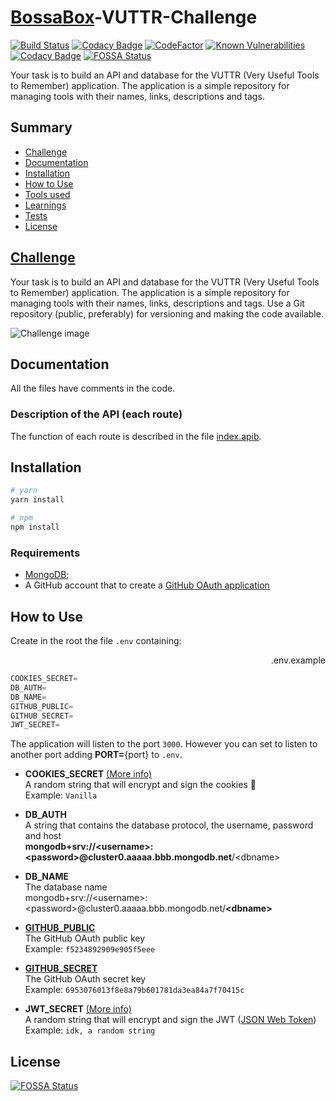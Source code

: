<!-- markdownlint-disable MD033 -->
# [BossaBox](https://www.bossabox.com)-VUTTR-Challenge

[![Build Status](https://travis-ci.com/CaioStoduto/BossaBox-VUTTR-Challenge.svg?branch=master)](https://travis-ci.com/CaioStoduto/BossaBox-VUTTR-Challenge)
[![Codacy Badge](https://api.codacy.com/project/badge/Grade/9dbda74fa87e42e5afc6a0e59ff75e11)](https://app.codacy.com/gh/CaioStoduto/BossaBox-VUTTR-Challenge?utm_source=github.com&utm_medium=referral&utm_content=CaioStoduto/BossaBox-VUTTR-Challenge&utm_campaign=Badge_Grade)
[![CodeFactor](https://www.codefactor.io/repository/github/caiostoduto/bossabox-vuttr-challenge/badge)](https://www.codefactor.io/repository/github/caiostoduto/bossabox-vuttr-challenge)
[![Known Vulnerabilities](https://snyk.io/test/github/CaioStoduto/BossaBox-VUTTR-Challenge/badge.svg?targetFile=package.json)](https://snyk.io/test/github/CaioStoduto/BossaBox-VUTTR-Challenge?targetFile=package.json)
[![Codacy Badge](https://app.codacy.com/project/badge/Coverage/0447cdcc7321450ab9d6d386ffe89cd7)](https://www.codacy.com/gh/CaioStoduto/BossaBox-VUTTR-Challenge/dashboard?utm_source=github.com&utm_medium=referral&utm_content=CaioStoduto/BossaBox-VUTTR-Challenge&utm_campaign=Badge_Coverage)
[![FOSSA Status](https://app.fossa.com/api/projects/git%2Bgithub.com%2FCaioStoduto%2FBossaBox-VUTTR-Challenge.svg?type=shield)](https://app.fossa.com/projects/git%2Bgithub.com%2FCaioStoduto%2FBossaBox-VUTTR-Challenge?ref=badge_shield)

Your task is to build an API and database for the VUTTR (Very Useful Tools to Remember) application. The application is a simple repository for managing tools with their names, links, descriptions and tags.

## Summary

- [Challenge](#challenge)
- [Documentation](#documentation)
- [Installation](#installation)
- [How to Use](#how-to-use)
- [Tools used](#tools-used)
- [Learnings](#learnings)
- [Tests](#tests)
- [License](#license)

## [Challenge](https://raw.githubusercontent.com/CaioStoduto/BossaBox-VUTTR-Challenge/master/public/assets/screencapture-app-bossabox-profile-skills-challenges-5e3c53a13e80520008f25397-2021-02-01-09_47_00.png)

Your task is to build an API and database for the VUTTR (Very Useful Tools to Remember) application. The application is a simple repository for managing tools with their names, links, descriptions and tags. Use a Git repository (public, preferably) for versioning and making the code available.

![Challenge image](https://raw.githubusercontent.com/CaioStoduto/BossaBox-VUTTR-Challenge/master/public/assets/screencapture-app-bossabox-profile-skills-challenges-5e3c53a13e80520008f25397-2021-02-01-09_47_00.png)

## Documentation

All the files have comments in the code.

### Description of the API (each route)

The function of each route is described in the file [index.apib](./index.apib).

## Installation

```bash
# yarn
yarn install

# npm
npm install
```

### Requirements

- [MongoDB](https://www.mongodb.com/);
- A GitHub account that to create a [GitHub OAuth application](https://github.com/settings/applications/new)

## How to Use

Create in the root the file `.env` containing: <div style="text-align: right"> .env.example </div>

```JavaScript
COOKIES_SECRET=
DB_AUTH=
DB_NAME=
GITHUB_PUBLIC=
GITHUB_SECRET=
JWT_SECRET=
```

The application will listen to the port `3000`. However you can set to listen to another port adding **PORT=**{port} to `.env`.

- **COOKIES_SECRET** [(More info)](https://www.npmjs.com/package/cookie-parser#cookieparsersecret-options)<br/>
    A random string that will encrypt and sign the cookies 🍪<br/>
    Example: `Vanilla`

- **DB_AUTH**<br/>
    A string that contains the database protocol, the username, password and host<br/>
    **mongodb+srv://\<username\>:\<password\>@cluster0.aaaaa.bbb.mongodb.net**/\<dbname\>

- **DB_NAME**<br/>
    The database name<br/>
    mongodb+srv://\<username\>:\<password\>@cluster0.aaaaa.bbb.mongodb.net/**\<dbname\>**

- [**GITHUB_PUBLIC**](https://github.com/settings/applications/new)<br/>
    The GitHub OAuth public key<br/>
    Example: `f5234892909e905f5eee`

- [**GITHUB_SECRET**](https://github.com/settings/applications/new)<br/>
    The GitHub OAuth secret key<br/>
    Example: `6953076013f8e8a79b601781da3ea84a7f70415c`

- **JWT_SECRET** [(More info)](https://www.npmjs.com/package/jsonwebtoken#jwtsignpayload-secretorprivatekey-options-callback)<br/>
    A random string that will encrypt and sign the JWT ([JSON Web Token](https://jwt.io/))<br/>
    Example: `idk, a random string`<br/>

## License

[![FOSSA Status](https://app.fossa.com/api/projects/git%2Bgithub.com%2FCaioStoduto%2FBossaBox-VUTTR-Challenge.svg?type=large)](https://app.fossa.com/projects/git%2Bgithub.com%2FCaioStoduto%2FBossaBox-VUTTR-Challenge?ref=badge_large)
